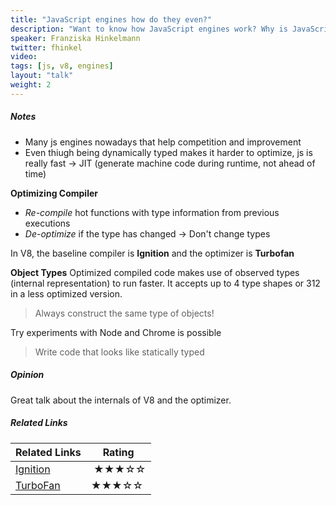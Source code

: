 ```yaml
---
title: "JavaScript engines how do they even?"
description: "Want to know how JavaScript engines work? Why is JavaScript so fast? What is just-in-time compilation? We’ll look at basic concepts of compilers, challenges posed by modern JavaScript, and how to write compiler-friendly JavaScript."
speaker: Franziska Hinkelmann
twitter: fhinkel
video:
tags: [js, v8, engines]
layout: "talk"
weight: 2
---
```


<article id="1">

##### Notes

- Many js engines nowadays that help competition and improvement
- Even thiugh being dynamically typed makes it harder to optimize, js is really fast -> JIT (generate machine code during runtime, not ahead of time)

**Optimizing Compiler**
- _Re-compile_ hot functions with type information from previous executions
- _De-optimize_ if the type has changed -> Don't change types

In V8, the baseline compiler is **Ignition** and the optimizer is **Turbofan**

**Object Types**
Optimized compiled code makes use of observed types (internal representation) to run faster. It accepts up to 4 type shapes or 312 in a less optimized version.

> Always construct the same type of objects!  

Try experiments with Node and Chrome is possible

> Write code that looks like statically typed  

</article>

<article id="2">

##### Opinion

Great talk about the internals of V8 and the optimizer.

</article>

<article id="3">

##### Related Links

Related Links | Rating
--- | ---
[Ignition](https://v8project.blogspot.com.es/2016/08/firing-up-ignition-interpreter.html) | ★★★☆☆
[TurboFan](https://blog.chromium.org/2015/07/revving-up-javascript-performance-with.html) | ★★★☆☆

</article>